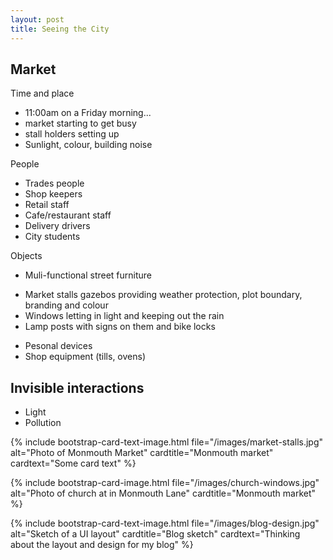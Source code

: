 ```yaml
---
layout: post
title: Seeing the City
---
```


## Market

Time and place
* 11:00am on a Friday morning... 
* market starting to get busy 
* stall holders setting up
* Sunlight, colour, building noise

People
* Trades people
* Shop keepers
* Retail staff
* Cafe/restaurant staff
* Delivery drivers
* City students

Objects
* Muli-functional street furniture
 - Market stalls gazebos providing weather protection, plot boundary, branding and colour
 - Windows letting in light and keeping out the rain
 - Lamp posts with signs on them and bike locks
* Pesonal devices
* Shop equipment (tills, ovens)

## Invisible interactions

* Light 
* Pollution

{% include bootstrap-card-text-image.html file="/images/market-stalls.jpg" alt="Photo of Monmouth Market" cardtitle="Monmouth market" cardtext="Some card text" %}

{% include bootstrap-card-image.html file="/images/church-windows.jpg" alt="Photo of church at in Monmouth Lane" cardtitle="Monmouth market" %}

{% include bootstrap-card-text-image.html file="/images/blog-design.jpg" alt="Sketch of a UI layout" cardtitle="Blog sketch" cardtext="Thinking about the layout and design for my blog" %}

